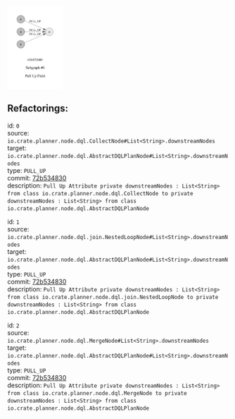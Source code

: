 <img src='subgraph_atomic_0.svg' width='25%'>

## Refactorings:


id: `0`\
source: `io.crate.planner.node.dql.CollectNode#List<String>.downstreamNodes`\
target: `io.crate.planner.node.dql.AbstractDQLPlanNode#List<String>.downstreamNodes`\
type: `PULL_UP`\
commit: [72b534830](https://github.com/crate/crate/commit/72b5348307d86b1a118e546c24d97f1ac1895bdb)\
description: `Pull Up Attribute private downstreamNodes : List<String> from class io.crate.planner.node.dql.CollectNode to private downstreamNodes : List<String> from class io.crate.planner.node.dql.AbstractDQLPlanNode`

id: `1`\
source: `io.crate.planner.node.dql.join.NestedLoopNode#List<String>.downstreamNodes`\
target: `io.crate.planner.node.dql.AbstractDQLPlanNode#List<String>.downstreamNodes`\
type: `PULL_UP`\
commit: [72b534830](https://github.com/crate/crate/commit/72b5348307d86b1a118e546c24d97f1ac1895bdb)\
description: `Pull Up Attribute private downstreamNodes : List<String> from class io.crate.planner.node.dql.join.NestedLoopNode to private downstreamNodes : List<String> from class io.crate.planner.node.dql.AbstractDQLPlanNode`

id: `2`\
source: `io.crate.planner.node.dql.MergeNode#List<String>.downstreamNodes`\
target: `io.crate.planner.node.dql.AbstractDQLPlanNode#List<String>.downstreamNodes`\
type: `PULL_UP`\
commit: [72b534830](https://github.com/crate/crate/commit/72b5348307d86b1a118e546c24d97f1ac1895bdb)\
description: `Pull Up Attribute private downstreamNodes : List<String> from class io.crate.planner.node.dql.MergeNode to private downstreamNodes : List<String> from class io.crate.planner.node.dql.AbstractDQLPlanNode`